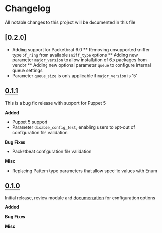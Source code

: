 # Changelog

All notable changes to this project will be documented in this file

## [0.2.0]

* Adding support for Packetbeat 6.0
** Removing unsupported sniffer type `pf_ring` from available `sniff_type` options
** Adding new parameter `major_version` to allow installation of 6.x packages from vendor
** Adding new optional parameter `queue` to configure internal queue settings
* Parameter `queue_size` is only applicable if `major_version` is '5'

## [0.1.1](https://github.com/corey-hammerton/puppet-packetbeat/tree/0.1.1)

This is a bug fix release with support for Puppet 5

**Added**
* Puppet 5 support
* Parameter `disable_config_test`, enabling users to opt-out of configuration file validation

**Bug Fixes**
* Packetbeat configuration file validation

**Misc**
* Replacing Pattern type parameters that allow specific values with Enum

## [0.1.0](https://github.com/corey-hammerton/puppet-packetbeat/tree/0.1.0)

Initial release, review module and [documentation](https://www.elastic.co/guide/en/beats/packetbeat/current/index.html) for configuration options

**Added**

**Bug Fixes**

**Misc**

